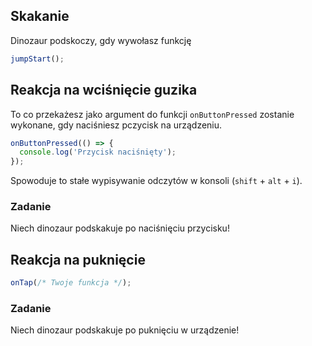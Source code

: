 ## Skakanie

Dinozaur podskoczy, gdy wywołasz funkcję
```js
jumpStart();
```

## Reakcja na wciśnięcie guzika

To co przekażesz jako argument do funkcji `onButtonPressed` zostanie wykonane,
gdy naciśniesz pczycisk na urządzeniu.

```js
onButtonPressed(() => {
  console.log('Przycisk naciśnięty');
});
```

Spowoduje to stałe wypisywanie odczytów w konsoli (`shift` + `alt` + `i`).


### Zadanie

Niech dinozaur podskakuje po naciśnięciu przycisku!


## Reakcja na puknięcie
```js
onTap(/* Twoje funkcja */);
```

### Zadanie

Niech dinozaur podskakuje po puknięciu w urządzenie!
